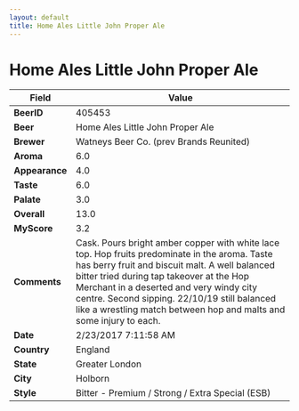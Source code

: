 ```yaml
---
layout: default
title: Home Ales Little John Proper Ale
---
```


# Home Ales Little John Proper Ale

| Field         | Value     |
|---------------|-----------|
| **BeerID** | 405453 |
| **Beer** | Home Ales Little John Proper Ale |
| **Brewer** | Watneys Beer Co. (prev Brands Reunited) |
| **Aroma** | 6.0 |
| **Appearance** | 4.0 |
| **Taste** | 6.0 |
| **Palate** | 3.0 |
| **Overall** | 13.0 |
| **MyScore** | 3.2 |
| **Comments** | Cask. Pours bright amber copper with white lace top. Hop fruits predominate in the aroma. Taste has berry fruit and biscuit malt. A well balanced bitter tried during tap takeover at the Hop Merchant in a deserted and very windy city centre. Second sipping. 22/10/19  still balanced like a wrestling match between hop and malts and some injury to each. |
| **Date** | 2/23/2017 7:11:58 AM |
| **Country** | England |
| **State** | Greater London |
| **City** | Holborn |
| **Style** | Bitter - Premium / Strong / Extra Special (ESB) |
